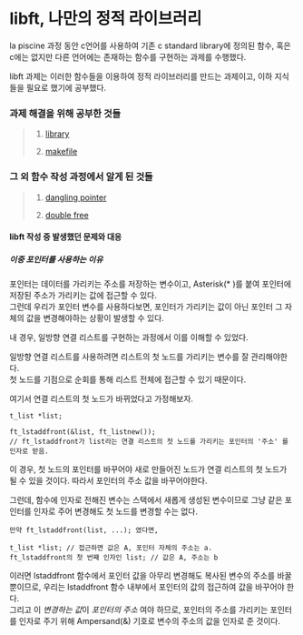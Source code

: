 # libft, 나만의 정적 라이브러리  
la piscine 과정 동안 c언어를 사용하여 기존 c standard library에 정의된 함수, 혹은 c에는 없지만 다른 언어에는 존재하는 함수를 구현하는 과제를 수행했다.  

libft 과제는 이러한 함수들을 이용하여 정적 라이브러리를 만드는 과제이고, 이하 지식들을 필요로 했기에 공부했다.  
  
### 과제 해결을 위해 공부한 것들   
> 1. [library][librarylink]   
>    
> [librarylink]:https://github.com/kshim1208/TIL/blob/main/42Courses/libft/library/README.md   
>   
> 2. [makefile][makefilelink]   
>    
> [makefilelink]:https://github.com/kshim1208/TIL/tree/main/42Courses/libft/makefile/README.md    
>
>    
### 그 외 함수 작성 과정에서 알게 된 것들   
> 1. [dangling pointer][danglingpointerlink]   
>      
>[danglingpointerlink]:https://github.com/kshim1208/TIL/tree/main/42Courses/libft/dangling%20pointer/README.md    
>     
> 2. [double free][doublefreelink]    
>   
>[doublefreelink]:https://github.com/kshim1208/TIL/blob/main/42Courses/libft/double%20free/README.md    
>    
>    
#### libft 작성 중 발생했던 문제와 대응     
     
##### 이중 포인터를 사용하는 이유    
포인터는 데이터를 가리키는 주소를 저장하는 변수이고, Asterisk(* )를 붙여 포인터에 저장된 주소가 가리키는 값에 접근할 수 있다.     
그런데 우리가 포인터 변수를 사용하다보면, 포인터가 가리키는 값이 아닌 포인터 그 자체의 값을 변경해야하는 상황이 발생할 수 있다.    
    
내 경우, 일방향 연결 리스트를 구현하는 과정에서 이를 이해할 수 있었다.    

일방향 연결 리스트를 사용하려면 리스트의 첫 노드를 가리키는 변수를 잘 관리해야한다.    
첫 노드를 기점으로 순회를 통해 리스트 전체에 접근할 수 있기 때문이다.    
    
여기서 연결 리스트의 첫 노드가 바뀌었다고 가정해보자.    
    
    t_list *list;
     
    ft_lstaddfront(&list, ft_listnew()); 
    // ft_lstaddfront가 list라는 연결 리스트의 첫 노드를 가리키는 포인터의 '주소' 를 인자로 받음. 
    
    
이 경우, 첫 노드의 포인터를 바꾸어야 새로 만들어진 노드가 연결 리스트의 첫 노드가 될 수 있을 것이다.
따라서 포인터의 주소 값을 바꾸어야한다.    
    
그런데, 함수에 인자로 전해진 변수는 스택에서 새롭게 생성된 변수이므로 그냥 같은 포인터를 인자로 주어 변경해도 첫 노드를 변경할 수는 없다.    
  
    만약 ft_lstaddfront(list, ...); 였다면,
    
    t_list *list; // 접근하면 값은 A, 포인터 자체의 주소는 a.  
    ft_lstaddfront의 첫 번째 인자인 list; // 값은 A, 주소는 b
    
    
이러면 lstaddfront 함수에서 포인터 값을 아무리 변경해도 복사된 변수의 주소를 바꿀 뿐이므로, 우리는 lstaddfront 함수 내부에서 포인터의 값의 접근하여 값을 바꾸어야 한다.    
그리고 이 *변경하는 값*이 *포인터의 주소* 여야 하므로, 포인터의 주소를 가리키는 포인터를 인자로 주기 위해 Ampersand(&) 기호로 변수의 주소의 값을 인자로 준 것이다.    
    
    

